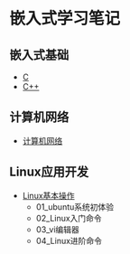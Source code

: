 # 嵌入式学习笔记

## 嵌入式基础
- [C](C/Embedded-C-Tutorial.md)
- [C++](CPP/CPP-Tutorial.md)

## 计算机网络
- [计算机网络](computer_network/计算机网络（第8版）教学课件PPT（全9章）)

## Linux应用开发
- [Linux基本操作](Basic_Linux_operations/Basic_Linux_operations.md)
  - 01_ubuntu系统初体验
  - 02_Linux入门命令
  - 03_vi编辑器
  - 04_Linux进阶命令
  
